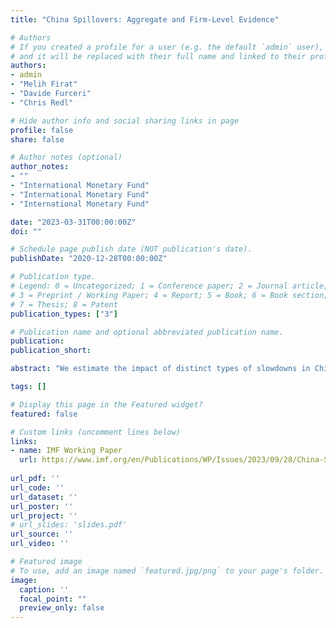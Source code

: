 ```yaml
---
title: "China Spillovers: Aggregate and Firm-Level Evidence"

# Authors
# If you created a profile for a user (e.g. the default `admin` user), write the username (folder name) here 
# and it will be replaced with their full name and linked to their profile.
authors:
- admin
- "Melih Firat"
- "Davide Furceri"
- "Chris Redl"

# Hide author info and social sharing links in page
profile: false
share: false

# Author notes (optional)
author_notes:
- ""
- "International Monetary Fund"
- "International Monetary Fund"
- "International Monetary Fund"

date: "2023-03-31T00:00:00Z"
doi: ""

# Schedule page publish date (NOT publication's date).
publishDate: "2020-12-28T00:00:00Z"

# Publication type.
# Legend: 0 = Uncategorized; 1 = Conference paper; 2 = Journal article;
# 3 = Preprint / Working Paper; 4 = Report; 5 = Book; 6 = Book section;
# 7 = Thesis; 8 = Patent
publication_types: ["3"]

# Publication name and optional abbreviated publication name.
publication: 
publication_short: 

abstract: "We estimate the impact of distinct types of slowdowns in China on countries and firms globally. First, we combine a structural vector autoregression framework with a broad-based measure of domestic economic activity in China to distinguish supply versus demand components of Chinese growth. We then use local projection models to assess the responses to such shocks of GDP growth (revenue) in other countries (firms). We find that: (i) both supply and demand slowdowns are associated with substantial declines in partner GDP and firm revenue; (ii) negative spillovers are larger in countries and firms with stronger trade links with China; and (iii) spillovers from Chinese supply shocks are stronger than spillovers from demand shocks, both at the aggregate- and firm-level."

tags: []

# Display this page in the Featured widget?
featured: false

# Custom links (uncomment lines below)
links:
- name: IMF Working Paper
  url: https://www.imf.org/en/Publications/WP/Issues/2023/09/28/China-Spillovers-Aggregate-and-Firm-Level-Evidence-539668
  
url_pdf: ''
url_code: ''
url_dataset: ''
url_poster: ''
url_project: ''
# url_slides: 'slides.pdf'
url_source: ''
url_video: ''

# Featured image
# To use, add an image named `featured.jpg/png` to your page's folder. 
image:
  caption: ''
  focal_point: ""
  preview_only: false
---
```




